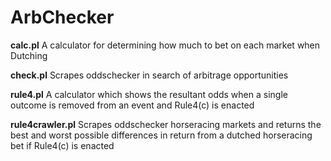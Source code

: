 # ArbChecker

**calc.pl**
A calculator for determining how much to bet on each market when Dutching

**check.pl**
Scrapes oddschecker in search of arbitrage opportunities

**rule4.pl**
A calculator which shows the resultant odds when a single outcome is removed from an event and Rule4(c) is enacted

**rule4crawler.pl**
Scrapes oddschecker horseracing markets and returns the best and worst possible differences in return from a dutched horseracing bet if Rule4(c) is enacted
